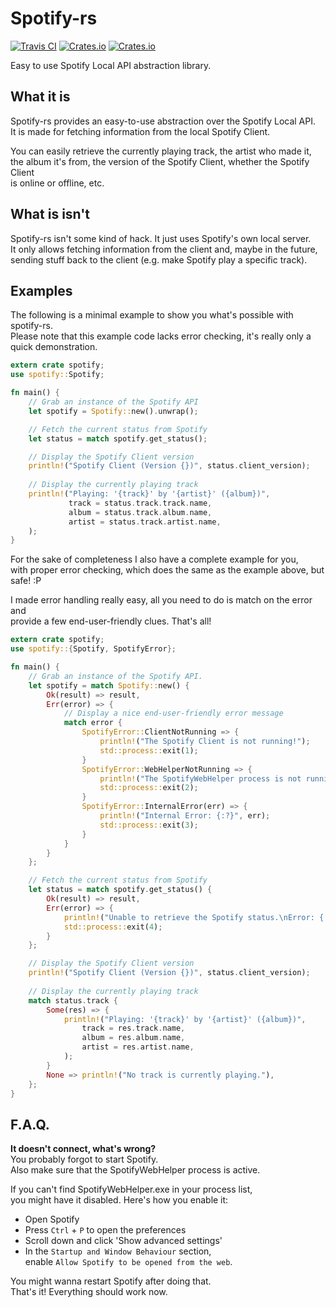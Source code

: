 # Spotify-rs
[![Travis CI](https://img.shields.io/travis/SplittyDev/spotify-rs/master.svg?style=flat-square)][travis-url]
[![Crates.io](https://img.shields.io/crates/l/spotify.svg?style=flat-square)][crates-url]
[![Crates.io](https://img.shields.io/crates/v/spotify.svg?style=flat-square)][crates-url]

Easy to use Spotify Local API abstraction library.

## What it is
Spotify-rs provides an easy-to-use abstraction over the Spotify Local API.   
It is made for fetching information from the local Spotify Client.

You can easily retrieve the currently playing track, the artist who made it,   
the album it's from, the version of the Spotify Client, whether the Spotify Client   
is online or offline, etc.

## What is isn't
Spotify-rs isn't some kind of hack. It just uses Spotify's own local server.   
It only allows fetching information from the client and, maybe in the future,   
sending stuff back to the client (e.g. make Spotify play a specific track).

## Examples
The following is a minimal example to show you what's possible with spotify-rs.   
Please note that this example code lacks error checking, it's really only a quick demonstration.
```rust
extern crate spotify;
use spotify::Spotify;

fn main() {
    // Grab an instance of the Spotify API
    let spotify = Spotify::new().unwrap();

    // Fetch the current status from Spotify
    let status = match spotify.get_status();

    // Display the Spotify Client version
    println!("Spotify Client (Version {})", status.client_version);
             
    // Display the currently playing track
    println!("Playing: '{track}' by '{artist}' ({album})",
             track = status.track.track.name,
             album = status.track.album.name,
             artist = status.track.artist.name,
    );
}
```

For the sake of completeness I also have a complete example for you,   
with proper error checking, which does the same as the example above, but safe! :P

I made error handling really easy, all you need to do is match on the error and   
provide a few end-user-friendly clues. That's all!
```rust
extern crate spotify;
use spotify::{Spotify, SpotifyError};

fn main() {
    // Grab an instance of the Spotify API.
    let spotify = match Spotify::new() {
        Ok(result) => result,
        Err(error) => {
            // Display a nice end-user-friendly error message
            match error {
                SpotifyError::ClientNotRunning => {
                    println!("The Spotify Client is not running!");
                    std::process::exit(1);
                }
                SpotifyError::WebHelperNotRunning => {
                    println!("The SpotifyWebHelper process is not running!");
                    std::process::exit(2);
                }
                SpotifyError::InternalError(err) => {
                    println!("Internal Error: {:?}", err);
                    std::process::exit(3);
                }
            }
        }
    };

    // Fetch the current status from Spotify
    let status = match spotify.get_status() {
        Ok(result) => result,
        Err(error) => {
            println!("Unable to retrieve the Spotify status.\nError: {:?}", error);
            std::process::exit(4);
        }
    };

    // Display the Spotify Client version
    println!("Spotify Client (Version {})", status.client_version);
            
    // Display the currently playing track
    match status.track {
        Some(res) => {
            println!("Playing: '{track}' by '{artist}' ({album})",
                track = res.track.name,
                album = res.album.name,
                artist = res.artist.name,
            );
        }
        None => println!("No track is currently playing."),
    };
}
```

## F.A.Q.
**It doesn't connect, what's wrong?**   
You probably forgot to start Spotify.   
Also make sure that the SpotifyWebHelper process is active.

If you can't find SpotifyWebHelper.exe in your process list,   
you might have it disabled. Here's how you enable it:

- Open Spotify
- Press `Ctrl` + `P` to open the preferences
- Scroll down and click 'Show advanced settings'
- In the `Startup and Window Behaviour` section,   
  enable `Allow Spotify to be opened from the web`.

You might wanna restart Spotify after doing that.   
That's it! Everything should work now.

[travis-url]: https://travis-ci.org/SplittyDev/spotify-rs
[crates-url]: https://crates.io/crates/spotify
